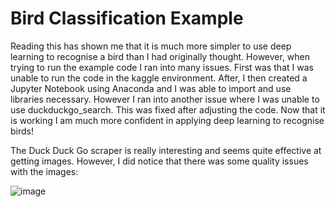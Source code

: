 # Bird Classification Example

Reading this has shown me that it is much more simpler to use deep learning to recognise a bird than I had originally thought. However, when trying to run the example code I ran into many issues. First was that I was unable to run the code in the kaggle environment. After, I then created a Jupyter Notebook using Anaconda and I was able to import and use libraries necessary. However I ran into another issue where I was unable to use duckduckgo_search. This was fixed after adjusting the code. Now that it is working I am much more confident in applying deep learning to recognise birds!

The Duck Duck Go scraper is really interesting and seems quite effective at getting images. However, I did notice that there was some quality issues with the images:

![image](https://github.com/Benjamin-Guy/Benjamin-Guy.github.io/assets/132412391/117bda93-2361-4634-8b0d-ef4fc6f297de)
